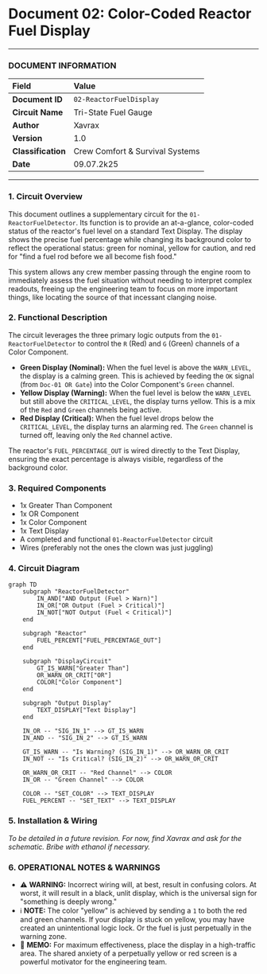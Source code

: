 # Document 02: Color-Coded Reactor Fuel Display

---

### **DOCUMENT INFORMATION**

| Field | Value |
| :--- | :--- |
| **Document ID** | `02-ReactorFuelDisplay` |
| **Circuit Name**| Tri-State Fuel Gauge |
| **Author** | Xavrax |
| **Version** | 1.0 |
| **Classification** | Crew Comfort & Survival Systems |
| **Date**| 09.07.2k25 |

---

### 1. Circuit Overview

This document outlines a supplementary circuit for the `01-ReactorFuelDetector`. Its function is to provide an at-a-glance, color-coded status of the reactor's fuel level on a standard Text Display. The display shows the precise fuel percentage while changing its background color to reflect the operational status: green for nominal, yellow for caution, and red for "find a fuel rod before we all become fish food."

This system allows any crew member passing through the engine room to immediately assess the fuel situation without needing to interpret complex readouts, freeing up the engineering team to focus on more important things, like locating the source of that incessant clanging noise.

### 2. Functional Description

The circuit leverages the three primary logic outputs from the `01-ReactorFuelDetector` to control the `R` (Red) and `G` (Green) channels of a Color Component.

-   **Green Display (Nominal):** When the fuel level is above the `WARN_LEVEL`, the display is a calming green. This is achieved by feeding the `OK` signal (from `Doc-01 OR Gate`) into the Color Component's `Green` channel.
-   **Yellow Display (Warning):** When the fuel level is below the `WARN_LEVEL` but still above the `CRITICAL_LEVEL`, the display turns yellow. This is a mix of the `Red` and `Green` channels being active.
-   **Red Display (Critical):** When the fuel level drops below the `CRITICAL_LEVEL`, the display turns an alarming red. The `Green` channel is turned off, leaving only the `Red` channel active.

The reactor's `FUEL_PERCENTAGE_OUT` is wired directly to the Text Display, ensuring the exact percentage is always visible, regardless of the background color.

### 3. Required Components

-   1x Greater Than Component
-   1x OR Component
-   1x Color Component
-   1x Text Display
-   A completed and functional `01-ReactorFuelDetector` circuit
-   Wires (preferably not the ones the clown was just juggling)

### 4. Circuit Diagram

```mermaid
graph TD
    subgraph "ReactorFuelDetector"
        IN_AND["AND Output (Fuel > Warn)"]
        IN_OR["OR Output (Fuel > Critical)"]
        IN_NOT["NOT Output (Fuel < Critical)"]
    end

    subgraph "Reactor"
        FUEL_PERCENT["FUEL_PERCENTAGE_OUT"]
    end

    subgraph "DisplayCircuit"
        GT_IS_WARN["Greater Than"]
        OR_WARN_OR_CRIT["OR"]
        COLOR["Color Component"]
    end

    subgraph "Output Display"
        TEXT_DISPLAY["Text Display"]
    end
    
    IN_OR -- "SIG_IN_1" --> GT_IS_WARN
    IN_AND -- "SIG_IN_2" --> GT_IS_WARN

    GT_IS_WARN -- "Is Warning? (SIG_IN_1)" --> OR_WARN_OR_CRIT
    IN_NOT -- "Is Critical? (SIG_IN_2)" --> OR_WARN_OR_CRIT
    
    OR_WARN_OR_CRIT -- "Red Channel" --> COLOR
    IN_OR -- "Green Channel" --> COLOR

    COLOR -- "SET_COLOR" --> TEXT_DISPLAY
    FUEL_PERCENT -- "SET_TEXT" --> TEXT_DISPLAY

```

### 5. Installation & Wiring

*To be detailed in a future revision. For now, find Xavrax and ask for the schematic. Bribe with ethanol if necessary.*

### 6. OPERATIONAL NOTES & WARNINGS

-   :warning: **WARNING:** Incorrect wiring will, at best, result in confusing colors. At worst, it will result in a black, unlit display, which is the universal sign for "something is deeply wrong."
-   :information_source: **NOTE:** The color "yellow" is achieved by sending a `1` to both the red and green channels. If your display is stuck on yellow, you may have created an unintentional logic lock. Or the fuel is just perpetually in the warning zone.
-   :memo: **MEMO:** For maximum effectiveness, place the display in a high-traffic area. The shared anxiety of a perpetually yellow or red screen is a powerful motivator for the engineering team. 